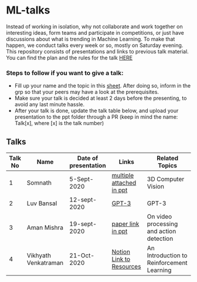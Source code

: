 # ML-talks

Instead of working in isolation, why not collaborate and work together on interesting ideas, form teams and participate in competitions, or just have discussions about what is trending in Machine Learning. To make that happen, we conduct talks every week or so, mostly on Saturday evening.
This repository consists of presentations and links to previous talk material. You can find the plan and the rules for the talk [HERE](https://docs.google.com/document/d/1tBZINGhNfpMWj0OuMwPbpLKHH1NL_PM2WibbKfmADPA/edit?usp=sharing)

### Steps to follow if you want to give a talk:

- Fill up your name and the topic in this [sheet](https://docs.google.com/spreadsheets/d/1O6TFX00R_aIFPHeGymKDcKiCFVpCldD5Ee_q2yfx7vA/edit?usp=sharing). After doing so, inform in the grp so that your peers may have a look at the prerequisites.
- Make sure your talk is decided at least 2 days before the presenting, to avoid any last minute hassle.
- After your talk is done, update the talk table below, and upload your presentation to the ppt folder through a PR (keep in mind the name: Talk[x], where [x] is the talk number)

  
## Talks

|Talk No| Name | Date of presentation | Links | Related Topics |
|--|--|--|--|--|
| 1 | Somnath | 5-Sept-2020 | <a href="/ppts/Talk1.pptx">multiple attached in ppt</a> | 3D Computer Vision |
| 2 | Luv Bansal | 12-sept-2020 | <a href="https://github.com/luv-bansal/ML-talks/tree/master/GTP-3">GPT-3</a> | GPT-3|
| 3 | Aman Mishra | 19-sept-2020 | <a href="https://github.com/Amanmishra267/ML-talks/blob/master/ppts/Talk3.pptx">paper link in ppt</a> | On video processing and action detection|
| 4 | Vikhyath Venkatraman | 21-Oct-2020 | <a href="https://www.notion.so/Reinforcement-Learning-Resources-03ee1de9b7114693896e8a88e61a7360">Notion Link to Resources</a> | An Introduction to Reinforcement Learning |